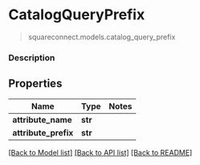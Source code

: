 # CatalogQueryPrefix
> squareconnect.models.catalog_query_prefix

### Description



## Properties
Name | Type | Notes
------------ | ------------- | -------------
**attribute_name** | **str** | 
**attribute_prefix** | **str** | 

[[Back to Model list]](../README.md#documentation-for-models) [[Back to API list]](../README.md#documentation-for-api-endpoints) [[Back to README]](../README.md)


